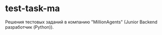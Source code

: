 # test-task-ma
Решения тестовых заданий в компанию "MillionAgents" (Junior Backend разработчик (Python)).

